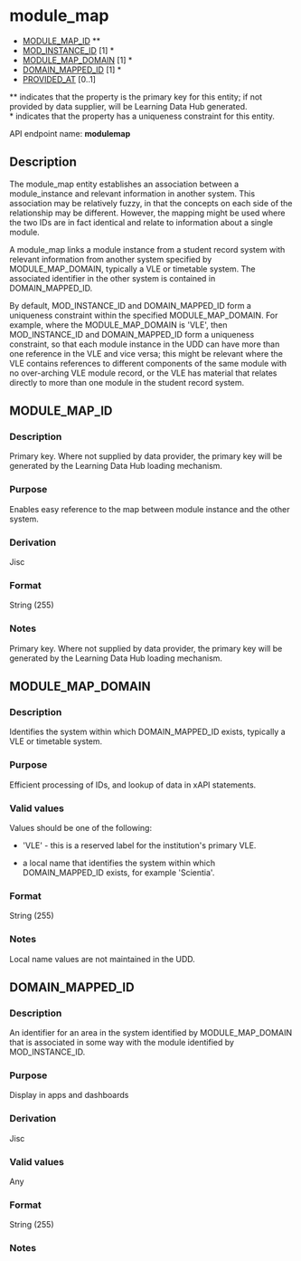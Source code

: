 # module_map

* [MODULE_MAP_ID](#module_map_id) **
* [MOD_INSTANCE_ID](module_instance.md#mod_instance_id) [1] *
* [MODULE_MAP_DOMAIN](#module_map_domain) [1] *
* [DOMAIN_MAPPED_ID](#domain_mapped_id) [1] *
* [PROVIDED_AT](assessment_instance.md#provided_at) [0..1]

\** indicates that the property is the primary key for this entity; if not provided by data supplier, will be Learning Data Hub generated.  
\* indicates that the property has a uniqueness constraint for this entity.
 
API endpoint name: **modulemap**

## Description
The module_map entity establishes an association between a module_instance and relevant information in another system. This association may be relatively fuzzy, in that the concepts on each side of the relationship may be different. However, the mapping might be used where the two IDs are in fact identical and relate to information about a single module.

A module_map links a module instance from a student record system with relevant information from another system specified by MODULE_MAP_DOMAIN, typically a VLE or timetable system. The associated identifier in the other system is contained in DOMAIN_MAPPED_ID.

By default, MOD_INSTANCE_ID and DOMAIN_MAPPED_ID form a uniqueness constraint within the specified MODULE_MAP_DOMAIN. For example, where the MODULE_MAP_DOMAIN is 'VLE', then MOD_INSTANCE_ID and DOMAIN_MAPPED_ID form a uniqueness constraint, so that each module instance in the UDD can have more than one reference in the VLE and vice versa; this might be relevant where the VLE contains references to different components of the same module with no over-arching VLE module record, or the VLE has material that relates directly to more than one module in the student record system.

## MODULE_MAP_ID
### Description
Primary key. Where not supplied by data provider, the primary key will be generated by the Learning Data Hub loading mechanism.

### Purpose
Enables easy reference to the map between module instance and the other system.

### Derivation
Jisc

### Format
String (255)

### Notes
Primary key. Where not supplied by data provider, the primary key will be generated by the Learning Data Hub loading mechanism.

## MODULE_MAP_DOMAIN

### Description
Identifies the system within which DOMAIN_MAPPED_ID exists, typically a VLE or timetable system.

### Purpose
Efficient processing of IDs, and lookup of data in xAPI statements.

### Valid values
Values should be one of the following:

- 'VLE' - this is a reserved label for the institution's primary VLE.

- a local name that identifies the system within which DOMAIN_MAPPED_ID exists, for example 'Scientia'.

### Format
String (255)

### Notes
Local name values are not maintained in the UDD.

## DOMAIN_MAPPED_ID

### Description
An identifier for an area in the system identified by MODULE_MAP_DOMAIN that is associated in some way with the module identified by MOD_INSTANCE_ID. 

### Purpose
Display in apps and dashboards

### Derivation
Jisc

### Valid values
Any

### Format
String (255)

### Notes
